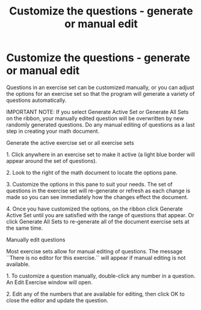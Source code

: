 ﻿---
title: Customize the questions - generate or manual edit
category: tutorials
---

# Customize the questions - generate or manual edit

Questions in an exercise set can be customized manually, or you can adjust the options for an exercise set so that the program will generate a variety of questions automatically.

IMPORTANT NOTE: If you select Generate Active Set or Generate All Sets on the ribbon, your manually edited question will be overwritten by new randomly generated questions. Do any manual editing of questions as a last step in creating your math document.

Generate the active exercise set or all exercise sets

1\. Click anywhere in an exercise set to make it active (a light blue border will appear around the set of questions).

2\. Look to the right of the math document to locate the options pane.

3\. Customize the options in this pane to suit your needs. The set of questions in the exercise set will re-generate or refresh as each change is made so you can see immediately how the changes effect the document.

4\. Once you have customized the options, on the ribbon click Generate Active Set until you are satisfied with the range of questions that appear. Or click Generate All Sets to re-generate all of the document exercise sets at the same time.

Manually edit questions

Most exercise sets allow for manual editing of questions. The message \`\`There is no editor for this exercise.\`\` will appear if manual editing is not available.

1\. To customize a question manually, double-click any number in a question. An Edit Exercise window will open.

2\. Edit any of the numbers that are available for editing, then click OK to close the editor and update the question.
